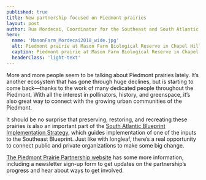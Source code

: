 ```yaml
---
published: true
title: New partnership focused on Piedmont prairies
layout: post
author: Rua Mordecai, Coordinator for the Southeast and South Atlantic Blueprints
hero:
  name: 'MasonFarm_Mordecai2018_wide.jpg'
  alt: Piedmont prairie at Mason Farm Biological Reserve in Chapel Hill, NC.
  caption: Piedmont prairie at Mason Farm Biological Reserve in Chapel Hill, NC. Photo by Rua Mordecai.
  headerClass: 'light-text'
---
```

More and more people seem to be talking about Piedmont prairies lately. It’s another ecosystem that has gone through huge declines, but is starting to come back—thanks to the work of many dedicated people throughout the Piedmont. With all the interest in pollinators, history, and greenspace, it’s also great way to connect with the growing urban communities of the Piedmont.

It should be no surprise that preserving, restoring, and recreating these prairies is also an important part of the [South Atlantic Blueprint Implementation Strategy](https://www.sciencebase.gov/catalog/file/get/59fb6c57e4b0531197b1684d?name=BlueprintImplementationStrategy.pdf), which guides implementation of one of the inputs to the Southeast Blueprint. Just like with longleaf, there’s a real opportunity to connect public and private organizations to make some big change.

<!--more-->

[The Piedmont Prairie Partnership website](https://www.segrasslands.org/piedmont) has some more information, including a newsletter sign-up form to get updates on the partnership’s progress and hear about ways to get involved.
